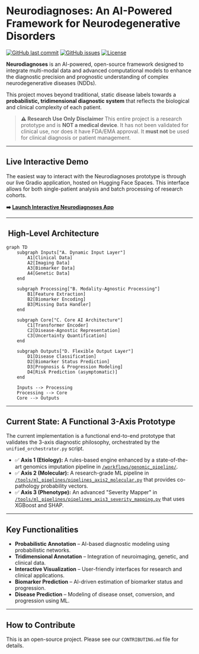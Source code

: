 #  Neurodiagnoses: An AI-Powered Framework for Neurodegenerative Disorders

[![GitHub last commit](https://img.shields.io/github/last-commit/Fundacion-de-Neurociencias/neurodiagnoses)](https://github.com/Fundacion-de-Neurociencias/neurodiagnoses/commits/main)
[![GitHub issues](https://img.shields.io/github/issues/Fundacion-de-Neurociencias/neurodiagnoses)](https://github.com/Fundacion-de-Neurociencias/neurodiagnoses/issues)
[![License](https://img.shields.io/github/license/Fundacion-de-Neurociencias/neurodiagnoses)](LICENSE)

**Neurodiagnoses** is an AI-powered, open-source framework designed to integrate multi-modal data and advanced computational models to enhance the diagnostic precision and prognostic understanding of complex neurodegenerative diseases (NDDs).

This project moves beyond traditional, static disease labels towards a **probabilistic, tridimensional diagnostic system** that reflects the biological and clinical complexity of each patient.

> **⚠️ Research Use Only Disclaimer**
> This entire project is a research prototype and is **NOT a medical device**. It has not been validated for clinical use, nor does it have FDA/EMA approval. It **must not** be used for clinical diagnosis or patient management.

---

##  Live Interactive Demo

The easiest way to interact with the Neurodiagnoses prototype is through our live Gradio application, hosted on Hugging Face Spaces. This interface allows for both single-patient analysis and batch processing of research cohorts.

**➡️ [Launch Interactive Neurodiagnoses App](https://huggingface.co/spaces/fneurociencias/Neurodiagnoses)**

---

## ️ High-Level Architecture

```mermaid
graph TD
    subgraph Inputs["A. Dynamic Input Layer"]
        A1[Clinical Data] 
        A2[Imaging Data]
        A3[Biomarker Data]
        A4[Genetic Data]
    end
    
    subgraph Processing["B. Modality-Agnostic Processing"]
        B1[Feature Extraction]
        B2[Biomarker Encoding]
        B3[Missing Data Handler]
    end
    
    subgraph Core["C. Core AI Architecture"]
        C1[Transformer Encoder]
        C2[Disease-Agnostic Representation]
        C3[Uncertainty Quantification]
    end
    
    subgraph Outputs["D. Flexible Output Layer"]
        D1[Disease Classification]
        D2[Biomarker Status Prediction]
        D3[Prognosis & Progression Modeling]
        D4[Risk Prediction (asymptomatic)]
    end
    
    Inputs --> Processing
    Processing --> Core
    Core --> Outputs
```

---

##  Current State: A Functional 3-Axis Prototype
The current implementation is a functional end-to-end prototype that validates the 3-axis diagnostic philosophy, orchestrated by the `unified_orchestrator.py` script.

- ✅ **Axis 1 (Etiology):** A rules-based engine enhanced by a state-of-the-art genomics imputation pipeline in [`/workflows/genomic_pipeline/`](workflows/genomic_pipeline/).
- ✅ **Axis 2 (Molecular):** A research-grade ML pipeline in [`/tools/ml_pipelines/pipelines_axis2_molecular.py`](tools/ml_pipelines/pipelines_axis2_molecular.py) that provides co-pathology probability vectors.
- ✅ **Axis 3 (Phenotype):** An advanced "Severity Mapper" in [`/tools/ml_pipelines/pipelines_axis3_severity_mapping.py`](tools/ml_pipelines/pipelines_axis3_severity_mapping.py) that uses XGBoost and SHAP.

---

##  Key Functionalities
- **Probabilistic Annotation** – AI-based diagnostic modeling using probabilistic networks.
- **Tridimensional Annotation** – Integration of neuroimaging, genetic, and clinical data.
- **Interactive Visualization** – User-friendly interfaces for research and clinical applications.
- **Biomarker Prediction** – AI-driven estimation of biomarker status and progression.
- **Disease Prediction** – Modeling of disease onset, conversion, and progression using ML.

---

##  How to Contribute
This is an open-source project. Please see our `CONTRIBUTING.md` file for details.